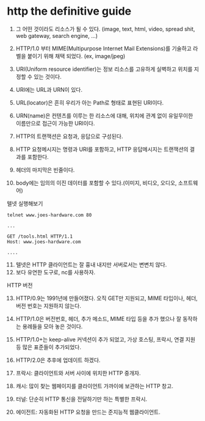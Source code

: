# http the definitive guide


1. 그 어떤 것이라도 리소스가 될 수 있다. (image, text, html, video, spread shit, web gateway, search engine, ...)
2. HTTP/1.0 부터 MIME(Multipurpose Internet Mail Extensions)를 기술하고 라벨을 붙이기 위해 채택 되었다. (ex, image/jpeg)

3. URI(Uniform resource identifier)는 정보 리소스를 고유하게 실벽하고 위치를 지정할 수 있는 것이다.
4. URI에는 URL과 URN이 있다.
5. URL(locator)은 흔히 우리가 아는 Path로 형태로 표현된 URI이다.
6. URN(name)은 컨텐츠를 이루는 한 리소스에 대해, 위치에 관계 없이 유일무이한 이름만으로 접근이 가능한 URI이다.

7. HTTP의 트랜잭션은 요청과, 응답으로 구성된다.
8. HTTP 요청메시지는 명령과 URI를 포함하고, HTTP 응답메시지는 트랜잭션의 결과를 포함한다.
9. 헤더의 마지막은 빈줄이다.
10. body에는 임의의 이진 데이터를 포함할 수 있다.(이미지, 비디오, 오디오, 소프트웨어)

텔넷 실행해보기

````
telnet www.joes-hardware.com 80

...

GET /tools.html HTTP/1.1
Host: www.joes-hardware.com

....
````

11. 텔넷은 HTTP 클라이언트는 잘 흉내 내지만 서버로서는 변변치 않다.
12. 보다 유연한 도구로, nc를 사용하자.

HTTP 버전

13. HTTP/0.9는 1991년에 만들어졌다. 오직 GET만 지원되고, MIME 타입이나, 헤더, 버전 번호는 지원하지 않는다.
14. HTTP/1.0은 버전번호, 헤더, 추가 메소드, MIME 타입 등을 추가 했으나 잘 동작하는 용례들을 모아 놓은 것이다.
15. HTTP/1.0+는 keep-alive 커넥션이 추가 되었고, 가상 호스팅, 프락시, 연결 지원 등 많은 표준들이 추가되었다.
16. HTTP/2.0은 추후에 업데이트 하겠다.

17. 프락시: 클라이언트와 서버 사이에 위치한 HTTP 중개자.
18. 캐시: 많이 찾는 웹페이지를 클라이언트 가까이에 보관하는 HTTP 창고.
19. 터널: 단순히 HTTP 통신을 전달하기만 하는 특별한 프락시.
20. 에이전트: 자동화된 HTTP 요청을 만드는 준지능적 웹클라이언트.


